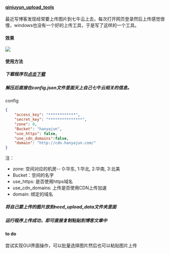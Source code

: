 #### [qiniuyun_upload_tools](https://github.com/Han-Ya-Jun/qiniuyun_upload_tools)
最近写博客发现经常要上传图片到七牛云上去，每次打开网页登录然后上传感觉很慢，windows也没有一个好的上传工具，于是写了这样的一个工具。
#### 效果
![](https://user-gold-cdn.xitu.io/2019/5/26/16af0222b210bbd5?w=1844&h=974&f=gif&s=1845161)
#### 使用方法
##### 下载程序包[点击下载](https://github.com/Han-Ya-Jun/qiniuyun_upload_tools/releases/download/1.0.0/qiniu_upload_tools.zip)
##### 解压后直接在config.json文件里面天上自己七牛云相关的信息。<br>
config
```json
{
    "access_key": "************", 
    "secret_key": "***************", 
    "zone": 0,                                     
    "Bucket": "hanyajun",                        
    "use_https": false,
    "use_cdn_domains":false,
    "domain": "http://cdn.hanyajun.com/"
}

```
注：
- zone: 空间对应的机房-- 0:华东, 1:华北, 2:华南, 3:北美
- Bucket：空间的名字
- use_https: 是否使用https域名
- use_cdn_domains: 上传是否使用CDN上传加速
- domain: 绑定的域名

##### 将自己要上传的图片放到need_upload_data文件夹里面
##### 运行程序上传成功，即可直接复制粘贴到博客文章中
#### to do
尝试实现GUI界面操作，可以批量选择图片然后也可以粘贴图片上传